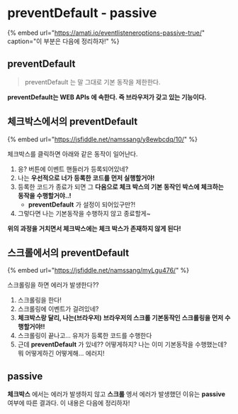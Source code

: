 # preventDefault - passive

{% embed url="https://amati.io/eventlisteneroptions-passive-true/" caption="이 부분은 다음에 정리하자!" %}



## preventDefault

> preventDefault 는 말 그대로 기본 동작을 제한한다.

**preventDefault는 WEB APIs 에 속한다. 즉 브라우저가 갖고 있는 기능이다.**

## 체크박스에서의 preventDefault

{% embed url="https://jsfiddle.net/namssang/y8ewbcdq/10/" %}



체크박스를 클릭하면 아래와 같은 동작이 일어난다.

1. 응? 버튼에 이벤트 핸들러가 등록되어있네? 
2. 나는 **우선적으로 너가 등록한 코드를 먼저 실행할거야!**
3. 등록한 코드가 종료가 되면 그 **다음으로 체크 박스의 기본 동작인 박스에 체크하는 동작을 수행할거야..!**
   * **preventDefault** 가 설정이 되어있구만?!
4. 그렇다면 나는 기본동작을 수행하지 않고 종료할게~

**위의 과정을 거치면서 체크박스에는 체크 박스가 존재하지 않게 된다!**

## 스크롤에서의 preventDefault

{% embed url="https://jsfiddle.net/namssang/myLgu476/" %}



스크롤링을 하면 에러가 발생한다??

1. 스크롤링을 한다!
2. 스크롤링에 이벤트가 걸려있네?
3. **체크박스랑 달리, 나는\(브라우저\)**  **브라우저의 스크롤 기본동작인 스크롤링을 먼저 수행할거야!!**
4. 스크롤링이 끝나고... 유저가 등록한 코드를 수행한다
5. 근데 **preventDefault** 가 있네?? 어떻게하지? 나는 이미 기본동작을 수행했는데? 뭐 어떻게하긴 어떻게해... 에러지!

## passive

**체크박스** 에서는 에러가 발생하지 않고 **스크롤** 엥서 에러가 발생했던 이유는 **passive** 여부에 따른 결과다. 이 내용은 다음에 정리하자!

